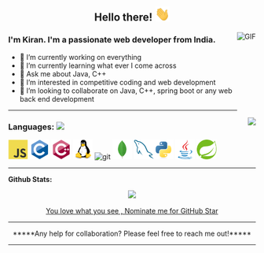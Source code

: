<h2 align="center"> Hello there! <img src="https://github.com/ABSphreak/ABSphreak/blob/master/gifs/Hi.gif" width="30px"></h2>

<img align="right" alt="GIF" height="160px" src="https://media.giphy.com/media/du3J3cXyzhj75IOgvA/giphy.gif" /> 


  <!-- ALREADY COMMENTED img align="right" alt="GIF" src="https://github.com/abhisheknaiidu/abhisheknaiidu/blob/master/code.gif?raw=true" width="300" height="320" /11-->

### I'm Kiran. I'm a passionate web developer from India.

- 🔭 I’m currently working on everything
- 🌱 I’m currently learning what ever I come across
- 💬 Ask me about Java, C++
- 👀 I’m interested in competitive coding and web development
- 💞️ I’m looking to collaborate on Java, C++, spring boot or any web back end development

---

<img align="right" src="http://estruyf-github.azurewebsites.net/api/VisitorHit?user=Saikiran-git&countColorcountColor&countColor=%237B1E7B"/>

 ### Languages: <img src="https://media.giphy.com/media/WUlplcMpOCEmTGBtBW/giphy.gif" width="30">
 <img src="https://github.com/devicons/devicon/blob/master/icons/javascript/javascript-original.svg" alt="javascript" width="40" height="40"/> <img src="https://github.com/devicons/devicon/blob/master/icons/c/c-original.svg" alt="C" width="40" height="40"/> <img src="https://github.com/devicons/devicon/blob/master/icons/cplusplus/cplusplus-original.svg" alt="C++" width="40" height="40"/> <img src="https://github.com/devicons/devicon/blob/master/icons/linux/linux-original.svg" alt="bash" width="40" height="40"/> <img 
src="https://www.vectorlogo.zone/logos/git-scm/git-scm-icon.svg" alt="git" width="40" height="40"/> <img src="https://github.com/devicons/devicon/blob/master/icons/mongodb/mongodb-original.svg" alt="mongodb" width="40" height="40"/> <img src="https://github.com/devicons/devicon/blob/master/icons/mysql/mysql-original.svg" alt="mysql" width="40" height="40"/><img src="https://github.com/devicons/devicon/blob/master/icons/python/python-original.svg" alt="python" width="40" height="40"/> <img src="https://github.com/devicons/devicon/blob/master/icons/java/java-original.svg" alt="java" width="40" height="40"/> <img src="https://github.com/devicons/devicon/blob/master/icons/spring/spring-original.svg" alt="javaspring" width="40" height="40"/> 

 ---
 
**Github Stats:**

<p align="center">
  
  
  <img height="200px" src="https://github-readme-stats.vercel.app/api?username=Saikiran-git&hide=stars&show_icons=true&theme=dracula&line_height=32">
  <!--<img height="200px" src="https://github-readme-stats.vercel.app/api/top-langs/?username=Saikiran-git&count_private=true&theme=dracula">-->  

</p>
<center><a href="https://stars.github.com/nominate/">You love what you see , Nominate me for GitHub Star </a><!center>

 ---

  <p align="center">
    *****Any help for collaboration? Please feel free to reach me out!*****
    
  </p>
</p>

<!-- README FILE CODE



<!-- WAKING HAND WITH GOOD TO HAVE YOU TEXT-->
<!--<h2 align=center>👋 Good to have you here!!</h2>


<!--ABOUT ME CODE-->
<!--🌱 **About myself**<br>

✔️ I am **Sai Kiran**, currently working at *Cognizant Technology Solutions*. <br>

✔️ I am interested in web development, AI, ML and I also enjoy doing competitive programming. <br>

✔️ I have experience in FULL stack web development .<br>

✔️ Hackerrank, Codechef are my active coding plaforms

<br>-->


<!--NOMINATION FOR STAR GIT LINK CODE-->
<!--<a href="https://stars.github.com/nominate/">You love what you see , Nominate me for GitHub Star </a>-->


<!-- SOCAIL MEDIA HANDLES -->
<!--[![Linkedin Badge](https://img.shields.io/badge/-Sai Kiran-blue?style=flat-square&logo=Linkedin&logoColor=white&link=https://www.linkedin.com/in/saikiranask/)]

[![Gmail Badge](https://img.shields.io/badge/-saisuparnasa@gmail.com-c14438?style=flat-square&logo=Gmail&logoColor=white&link=mailto:saisuparnasa@gmail.com)]

---
-->
<!-- STATISTICS ABOUT PROFILE -->

<!-- 📶 Stats:<br><br>-->
 
 
<!--  TOP LANGUAGES STATISTICS -->
 <!--[![Top Langs](https://github-readme-stats.vercel.app/api/top-langs/?username=Saikiran-git&theme=dark&layout=compact&align=right&width=40%)](https://github.com/anuraghazra/github-readme-stats)
 
 ---
 -->
<!--  PROFILES VIEWS -->
<!--🌱 **Profile Views**&nbsp;&nbsp;&nbsp;&nbsp;&nbsp;&nbsp;&nbsp;
![visitors](https://profile-counter.glitch.me/Saikiran-git/count.svg?align=center)
-->

<!-- GITHUB STATISTICS -->
 <!--![Github stats](https://github-readme-stats.vercel.app/api?username=Saikiran-git)  
 
 
 <hr>
 -->
<!--  CONTRIBUTION AND STREAK BLOCK -->
 <!--[![GitHub Streak](https://github-readme-streak-stats.herokuapp.com/?user=Saikiran-git&currStreakNum=2FD3EB&fire=pink&sideLabels=F00&theme=nightowl)](https://git.io/streak-stats)       
         

---
 -->
<!-- ACTIVITY GRAPH TRACKER -->
<!--[![Kiran's github activity graph](https://activity-graph.herokuapp.com/graph?username=Saikiran-git&theme=react-dark)](https://github.com/Saikiran-git/github-readme-activity-graph)
-->
  

---
  </code>
</p>


<!-- ![My github stats](https://github-readme-stats.vercel.app/api?username=Saikiran-git&show_icons=true&title_color=fff&icon_color=79ff97&text_color=9f9f9f&bg_color=151515&count_private=true&width=40%&align=left) 
<center><img src="https://logimp.files.wordpress.com/2019/01/viral-p-1.gif?w=736&zoom=2" align="right" width="30%"></center>




 -->
